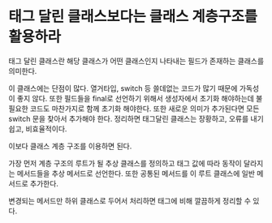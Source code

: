 # 태그 달린 클래스보다는 클래스 계층구조를 활용하라

태그 달린 클래스란 해당 클래스가 어떤 클래스인지 나타내는 필드가 존재하는 클래스를 의미한다.

이 클래스에는 단점이 많다. 열거타입, switch 등 쓸데없는 코드가 많기 때문에 가독성이 좋지 않다. 또한 필드들을 final로 선언하기 위해서 생성자에서 초기화 해야하는데 불필요한 코드도 마찬가지로 함께 초기화 해야한다.
또한 새로운 의미가 추가된다면 모든 switch 문을 찾아서 추가해야 한다.
정리하면 태그달린 클래스는 장황하고, 오류를 내기 쉽고, 비효율적이다.

이보다 클래스 계층 구조를 이용하면  된다.

가장 먼저 계층 구조의 루트가 될 추상 클래스를 정의하고 태그 값에 따라 동작이 달라지는 메서드들을 추상 메서드로 선언한다. 또한 공통된 메서드를 이 루트 클래스에 일반 메서드로 추가한다.

변경되는 메서드만 하위 클래스로 두어서 처리하면 태그에 비해 깔끔하게 정리할 수 있다.
